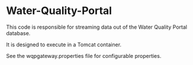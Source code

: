 # Water-Quality-Portal

This code is responsible for streaming data out of the Water Quality Portal database.

It is designed to execute in a Tomcat container.

See the wqpgateway.properties file for configurable properties.
